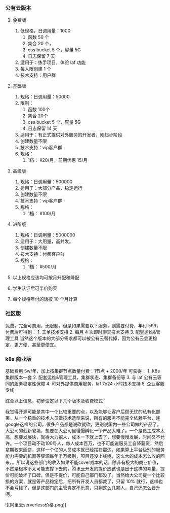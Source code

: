 
### 公有云版本
1. 免费版
	1. 低规格，日调用量：1000
		1. 函数 50 个
		2. 集合 20 个，
		3. oss  bucket 5 个，容量 5G
		4. 日志保留 7 天
	2. 适用于：练手项目，体验 laf 功能
	3. 每人限创建 1 个
	4. 技术支持：用户群
2. 基础版
	1. 规格：日调用量：50000
	2. 限制：
		1. 函数 100个
		2. 集合 20个
		3. oss  bucket 5 个，容量 5G
		4. 日志保留 14 天
	3. 适用于：有正式提供对外服务的开发者，刚起步阶段
	4. 创建数量不限
	5. 技术支持：vip客户群
	6. 规格：
		1. 1档： ¥20/月，前期优惠 15/月
3. 高级版
	1. 规格：日调用量：500000
	2. 适用于：大部分产品，稳定运行
	3. 创建数量不限
	4. 技术支持：vip客户群
	5. 规格：
		1. 1档： ¥100/月
4. 进阶版
	1. 规格：日调用量：5000000
	2. 适用于：大用量，高并发。
	3. 创建数量不限
	4. 技术支持：付费客户群
	5. 规格：
		1. 1档： ¥500/月

1. 以上规格应该均可按月升配和降配
2. 学生认证后可半价购买
3. 每个规格年付的话按 10 个月计算


### 社区版
免费，完全可商用，无限制。但是如果需要以下服务，则需要付费，年付 599，付费后可得到： 
	1. 工单技术支持
	2. 每月 4 次即时聊天技术支持
	3. 配套运维&管理工具
当然这个版本的大部分需求都可以被公有云替代掉，因为公有云会更稳定、更方便、甚至更便宜。

### k8s 商业版
基础费用 5w/年，加上按集群节点数量付费：1节点 + 2000/年
可获得：
	1. K8s 集群版本一套
	2. 配套运维&管理工具，集群状态、集群备份等
	3. 与 laf 公有云等同的服务稳定性保障
	4. 可对外提供商用服务，laf 7x24 小时技术支持
	5. 企业客服专线


综合以上信息，初步设定以下几个版本及收费模式：

我觉得开源可能是其中一个比较重要的点，以及能够让客户后顾无忧的私有化部署。从一个稳重的技术人员做技术选型来说，所有的服务不能完全依赖平台，连google这样的公司，很多产品都是说砍就砍，更别说国内一些公司做的产品了。大公司的创新窘境，想要在大公司里慢慢孵化一个产品太难了。一个是员工成本太高，想要发展快，就得大力招人，成本一下就上去了，想要慢慢发展，时间又不允许。一个项目动不动100号人，每人成本百万，也不可能说服员工自降薪资，然后拿期权来画饼，这样一个亿的人员成本就已经摆在那边，如果算上平台级别的服务能力需要的机器等资源每年千万级别，项目还没上线呢，这么大的成本怎么收的回来。。所以说这些部门的收入如果不能cover成本的话，除非有极大的商业价值，不然是根本不太可能支撑下去的，腾讯云开发的提价应该也是出于这样的考量，提价可能破坏了口碑，但是不提价，可能自己部门都没了。当然给大公司提一个比较损的方案，就是等产品稳定后，把所有开发人员都裁了，只留 10% 就行，这样也不会亏钱了，但是这部门的主管肯定不乐意，只剩这么几颗人，自己还怎么晋升呢。


![[阿里云serverless价格.png]]